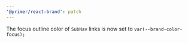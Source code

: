 ```yaml
---
'@primer/react-brand': patch
---
```


The focus outline color of `SubNav` links is now set to `var(--brand-color-focus);`
